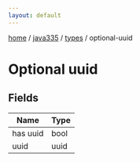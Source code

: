 ```yaml
---
layout: default
---
```


[home](/)  /  [java335](/protocol/java335)  /  [types](/protocol/java335/types)  /  optional-uuid

# Optional uuid

## Fields

Name | Type
---|---
has uuid | bool
uuid | uuid
